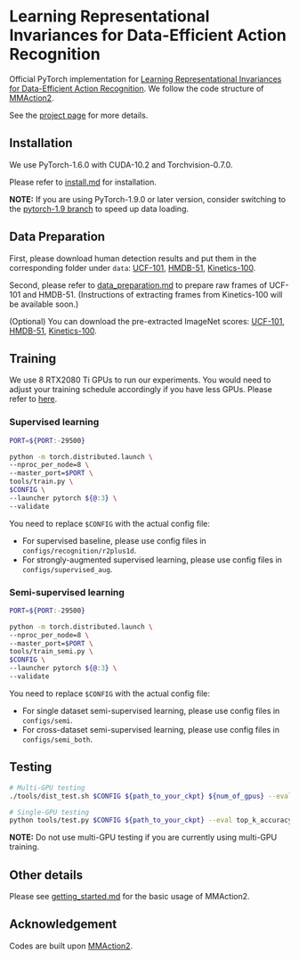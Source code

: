 # Learning Representational Invariances for Data-Efficient Action Recognition

Official PyTorch implementation for [Learning Representational Invariances for Data-Efficient Action Recognition](). We follow the code structure of [MMAction2](https://github.com/open-mmlab/mmaction2).

See the [project page](https://yuliang.vision/video-data-aug/) for more details.

## Installation

We use PyTorch-1.6.0 with CUDA-10.2 and Torchvision-0.7.0.

Please refer to [install.md](docs/install.md) for installation.

**NOTE:** If you are using PyTorch-1.9.0 or later version, consider switching to the [pytorch-1.9 branch](https://github.com/vt-vl-lab/video-data-aug/tree/pytorch-1.9) to speed up data loading.


## Data Preparation

First, please download human detection results and put them in the corresponding folder under `data`: [UCF-101](https://filebox.ece.vt.edu/~ylzou/video_data_aug/ucf101/detections.npy), [HMDB-51](https://filebox.ece.vt.edu/~ylzou/video_data_aug/hmdb51/detections.npy), [Kinetics-100](https://filebox.ece.vt.edu/~ylzou/video_data_aug/kinetics400/detections.npy).

Second, please refer to [data_preparation.md](docs/data_preparation.md) to prepare raw frames of UCF-101 and HMDB-51. (Instructions of extracting frames from Kinetics-100 will be available soon.)

(Optional) You can download the pre-extracted ImageNet scores: [UCF-101](https://filebox.ece.vt.edu/~ylzou/video_data_aug/ucf101/resnet18_prtrnd_preds.npy), [HMDB-51](https://filebox.ece.vt.edu/~ylzou/video_data_aug/hmdb51/resnet18_prtrnd_preds.npy), [Kinetics-100](https://filebox.ece.vt.edu/~ylzou/video_data_aug/kinetics400/resnet18_prtrnd_preds_kinetics100_train_subsample_4.npy).


## Training

We use 8 RTX2080 Ti GPUs to run our experiments. You would need to adjust your training schedule accordingly if you have less GPUs. Please refer to [here](docs/getting_started.md#training-setting).

### Supervised learning
```bash
PORT=${PORT:-29500}

python -m torch.distributed.launch \
--nproc_per_node=8 \
--master_port=$PORT \
tools/train.py \
$CONFIG \
--launcher pytorch ${@:3} \
--validate
```

You need to replace `$CONFIG` with the actual config file:
- For supervised baseline, please use config files in `configs/recognition/r2plus1d`.
- For strongly-augmented supervised learning, please use config files in `configs/supervised_aug`.

### Semi-supervised learning
```bash
PORT=${PORT:-29500}

python -m torch.distributed.launch \
--nproc_per_node=8 \
--master_port=$PORT \
tools/train_semi.py \
$CONFIG \
--launcher pytorch ${@:3} \
--validate
```

You need to replace `$CONFIG` with the actual config file:
- For single dataset semi-supervised learning, please use config files in `configs/semi`.
- For cross-dataset semi-supervised learning, please use config files in `configs/semi_both`.

## Testing
```bash
# Multi-GPU testing
./tools/dist_test.sh $CONFIG ${path_to_your_ckpt} ${num_of_gpus} --eval top_k_accuracy

# Single-GPU testing
python tools/test.py $CONFIG ${path_to_your_ckpt} --eval top_k_accuracy
```

**NOTE:** Do not use multi-GPU testing if you are currently using multi-GPU training.

## Other details

Please see [getting_started.md](docs/getting_started.md) for the basic usage of MMAction2.


## Acknowledgement

Codes are built upon [MMAction2](https://github.com/open-mmlab/mmaction2).

